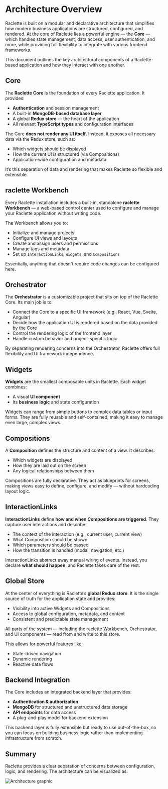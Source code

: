 # Architecture Overview

Raclette is built on a modular and declarative architecture that simplifies how modern business applications are structured, configured, and rendered. At the core of Raclette lies a powerful engine — the **Core** — which handles state management, data access, user authentication, and more, while providing full flexibility to integrate with various frontend frameworks.

This document outlines the key architectural components of a Raclette-based application and how they interact with one another.

## Core

The **Raclette Core** is the foundation of every Raclette application. It provides:

- **Authentication** and session management
- A built-in **MongoDB-based database layer**
- A global **Redux store** — the heart of the application
- All relevant **TypeScript types** and configuration interfaces

The Core **does not render any UI itself**. Instead, it exposes all necessary data via the Redux store, such as:

- Which widgets should be displayed
- How the current UI is structured (via Compositions)
- Application-wide configuration and metadata

It’s this separation of data and rendering that makes Raclette so flexible and extensible.

## raclette Workbench

Every Raclette installation includes a built-in, standalone **raclette Workbench** — a web-based control center used to configure and manage your Raclette application without writing code.

The Workbench allows you to:

- Initialize and manage projects
- Configure UI views and layouts
- Create and assign users and permissions
- Manage tags and metadata
- Set up `InteractionLinks`, `Widgets`, and `Compositions`

Essentially, anything that doesn't require code changes can be configured here.

## Orchestrator

The **Orchestrator** is a customizable project that sits on top of the Raclette Core. Its main job is to:

- Connect the Core to a specific UI framework (e.g., React, Vue, Svelte, Angular)
- Decide how the application UI is rendered based on the data provided by the Core
- Control the rendering logic of the frontend layer
- Handle custom behavior and project-specific logic

By separating rendering concerns into the Orchestrator, Raclette offers full flexibility and UI framework independence.

## Widgets

**Widgets** are the smallest composable units in Raclette. Each widget combines:

- A visual **UI component**
- Its **business logic** and state configuration

Widgets can range from simple buttons to complex data tables or input forms. They are fully reusable and self-contained, making it easy to manage even large, complex views.

## Compositions

A **Composition** defines the structure and content of a view. It describes:

- Which widgets are displayed
- How they are laid out on the screen
- Any logical relationships between them

Compositions are fully declarative. They act as blueprints for screens, making views easy to define, configure, and modify — without hardcoding layout logic.

## InteractionLinks

**InteractionLinks** define **how and when Compositions are triggered**. They capture user interactions and describe:

- The context of the interaction (e.g., current user, current view)
- What Composition should be shown
- Which parameters should be passed
- How the transition is handled (modal, navigation, etc.)

InteractionLinks abstract away manual wiring of events. Instead, you declare **what should happen**, and Raclette takes care of the rest.

## Global Store

At the center of everything is Raclette’s **global Redux store**. It is the single source of truth for the application state and provides:

- Visibility into active Widgets and Compositions
- Access to global configuration, metadata, and context
- Consistent and predictable state management

All parts of the system — including the raclette Workbench, Orchestrator, and UI components — read from and write to this store.

This allows for powerful features like:

- State-driven navigation
- Dynamic rendering
- Reactive data flows

## Backend Integration

The Core includes an integrated backend layer that provides:

- **Authentication & authorization**
- **MongoDB** for structured and unstructured data storage
- **API endpoints** for data access
- A plug-and-play model for backend extension

This backend layer is fully extensible but ready to use out-of-the-box, so you can focus on building business logic rather than implementing infrastructure from scratch.

## Summary

Raclette provides a clear separation of concerns between configuration, logic, and rendering. The architecture can be visualized as:

![Architecture graphic](/graphics/architecture.jpeg)
